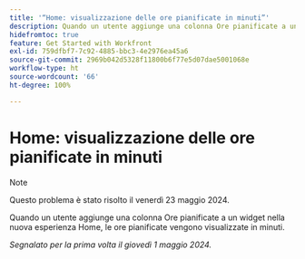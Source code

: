 ```yaml
---
title: '“Home: visualizzazione delle ore pianificate in minuti”'
description: Quando un utente aggiunge una colonna Ore pianificate a un widget nella nuova esperienza Home, le ore pianificate vengono visualizzate in minuti.
hidefromtoc: true
feature: Get Started with Workfront
exl-id: 759dfbf7-7c92-4885-bbc3-4e2976ea45a6
source-git-commit: 2969b042d5328f11800b6f77e5d07dae5001068e
workflow-type: ht
source-wordcount: '66'
ht-degree: 100%

---
```


# Home: visualizzazione delle ore pianificate in minuti

>[!NOTE]
>
>Questo problema è stato risolto il venerdì 23 maggio 2024.

Quando un utente aggiunge una colonna Ore pianificate a un widget nella nuova esperienza Home, le ore pianificate vengono visualizzate in minuti.

_Segnalato per la prima volta il giovedì 1 maggio 2024._
